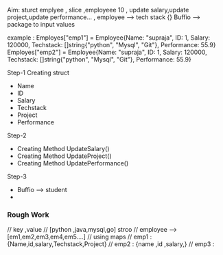  Aim:  sturct emplyee , slice ,employeee 10 , update salary,update project,update performance... , employee --> tech stack {}
 Buffio --> package to input values

 example : Employes["emp1"] = Employee{Name: "supraja", ID: 1, Salary: 120000, Techstack: []string{"python", "Mysql", "Git"}, Performance: 55.9}
Employes["emp2"] = Employee{Name: "supraja", ID: 1, Salary: 120000, Techstack: []string{"python", "Mysql", "Git"}, Performance: 55.9}



 Step-1 Creating struct
- Name
- ID
- Salary
- Techstack
- Project
- Performance

Step-2 

- Creating Method UpdateSalary()
- Creating Method UpdateProject()
- Creating Method UpdatePerformance()


Step-3 

- Buffio --> student
-




### Rough Work
// key ,value
//  [python ,java,mysql,go] strco
//  employee --> [em1,em2,em3,em4,em5....]
// using maps
// emp1 : {Name,id,salary,Techstack,Project}
// emp2 : {name ,id ,salary,}
// emp3 :